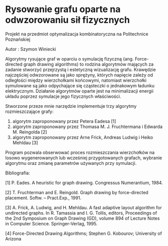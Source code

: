 # Rysowanie grafu oparte na odwzorowaniu sił fizycznych

Projekt na przedmiot optymalizacja kombinatoryczna na Politechnice Poznańskiej

Autor : Szymon Winiecki

Algorytmy rysujące graf w oparciu o symulację fizyczną (ang. Force-directed graph drawing algorithms) to rodzina algorytmów mających za zadanie stworzyć przejrzystą i estetyczną wizualizację grafu. Krawędzie najczęściej odwzorowane są jako sprężyny, których napięcie zależy od odległości między wierzchołkami końcowymi, natomiast wierzchołki symulowane są jako odpychające się cząsteczki o jednakowym ładunku elektrycznym. Działanie algorytmów oparte jest na minimalizacji energii układu poprzez symulacje jego fizycznych właściwości.

Stworzone przeze mnie narzędzie implementuje trzy algorytmy rozmieszczające grafy:

1. algorytm zaproponowany przez Petera Eadesa [1]
2. algorytm zaproponowany przez Thomasa M. J. Fruchtermana i Edwarda M. Reingolda [2]
3. algorytm zaproponowany przez Arne Frick, Andreas Ludwig i Heiko Mehldau [3]

Program pozwala obserwować proces rozmieszczania wierzchołków na losowo wygenerowanych lub wcześniej przygotowanych grafach, wybranie algorytmu oraz zmianę parametrów używanych przy symulacji.

Bibliografia:

  [1] P. Eades. A heuristic for graph drawing. Congressus Numerantium, 1984.

  [2] T. Fruchterman and E. Reingold. Graph drawing by force-directed placement. Softw. – Pract.Exp., 1991.

  [3] A. Frick, A. Ludwig, and H. Mehldau. A fast adaptive layout algorithm for undirected graphs. In R. Tamassia and I. G. Tollis, editors, Proceedings of the 2nd Symposium on Graph Drawing (GD), volume 894 of Lecture Notes in Computer Science. Springer-Verlag, 1995.

  [4] Force-Directed Drawing Algorithms; Stephen G. Kobourov; University of Arizona
